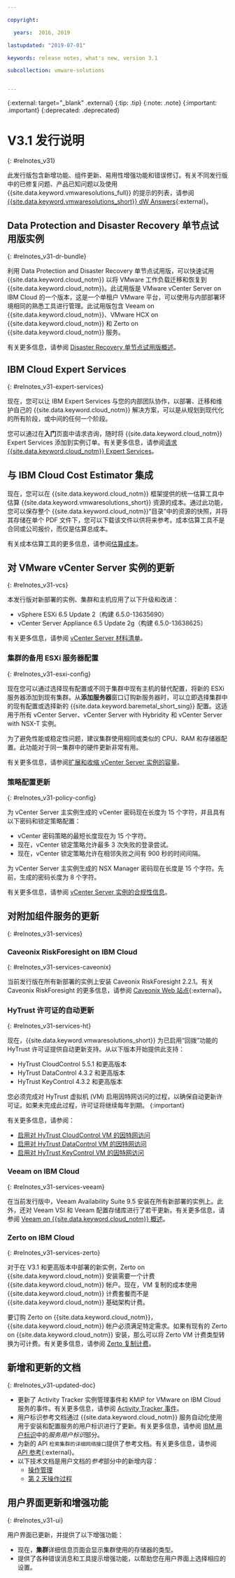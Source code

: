 ```yaml
---

copyright:

  years:  2016, 2019

lastupdated: "2019-07-01"

keywords: release notes, what's new, version 3.1

subcollection: vmware-solutions


---
```


{:external: target="_blank" .external}
{:tip: .tip}
{:note: .note}
{:important: .important}
{:deprecated: .deprecated}

# V3.1 发行说明
{: #relnotes_v31}

此发行版包含新增功能、组件更新、易用性增强功能和错误修订。有关不同发行版中的已修复问题、产品已知问题以及使用 {{site.data.keyword.vmwaresolutions_full}} 的提示的列表，请参阅 [{{site.data.keyword.vmwaresolutions_short}} dW Answers](https://developer.ibm.com/answers/topics/cloudvmw/){:external}。

## Data Protection and Disaster Recovery 单节点试用版实例
{: #relnotes_v31-dr-bundle}

利用 Data Protection and Disaster Recovery 单节点试用版，可以快速试用 {{site.data.keyword.cloud_notm}} 以将 VMware 工作负载迁移和恢复到 {{site.data.keyword.cloud_notm}}。此试用版是 VMware vCenter Server on IBM Cloud 的一个版本，这是一个单租户 VMware 平台，可以使用与内部部署环境相同的熟悉工具进行管理。此试用版包含 Veeam on {{site.data.keyword.cloud_notm}}、VMware HCX on {{site.data.keyword.cloud_notm}} 和 Zerto on {{site.data.keyword.cloud_notm}} 服务。

有关更多信息，请参阅 [Disaster Recovery 单节点试用版概述](/docs/services/vmwaresolutions?topic=vmware-solutions-dr_backup_bundle_overview)。

## IBM Cloud Expert Services
{: #relnotes_v31-expert-services}

现在，您可以让 IBM Expert Services 与您的内部团队协作，以部署、迁移和维护自己的 {{site.data.keyword.cloud_notm}} 解决方案，可以是从规划到现代化的所有阶段，或中间的任何一个阶段。

您可以通过在**入门**页面中请求咨询，随时将 {{site.data.keyword.cloud_notm}} Expert Services 添加到实例订单。有关更多信息，请参阅[请求 {{site.data.keyword.cloud_notm}} Expert Services](/docs/services/vmwaresolutions/services?topic=vmware-solutions-managing_ices)。

## 与 IBM Cloud Cost Estimator 集成

现在，您可以在 {{site.data.keyword.cloud_notm}} 框架提供的统一估算工具中估算 {{site.data.keyword.vmwaresolutions_short}} 资源的成本。通过此功能，您可以保存整个 {{site.data.keyword.cloud_notm}}“目录”中的资源的快照，并将其存储在单个 PDF 文件下，您可以下载该文件以供将来参考。成本估算工具不是合同或公司报价，而仅是估算总成本。

有关成本估算工具的更多信息，请参阅[估算成本](/docs/billing-usage?topic=billing-usage-cost)。

## 对 VMware vCenter Server 实例的更新
{: #relnotes_v31-vcs}

本发行版对新部署的实例、集群和主机应用了以下升级和改进：

* vSphere ESXi 6.5 Update 2（构建 6.5.0-13635690）
* vCenter Server Appliance 6.5 Update 2g（构建 6.5.0-13638625）

有关更多信息，请参阅 [vCenter Server 材料清单](/docs/services/vmwaresolutions/vcenter?topic=vmware-solutions-vc_bom)。

### 集群的备用 ESXi 服务器配置
{: #relnotes_v31-esxi-config}

现在您可以通过选择现有配置或不同于集群中现有主机的替代配置，将新的 ESXi 服务器添加到现有集群。从**添加服务器**窗口订购新服务器时，可以立即选择集群中的现有配置或选择新的	{{site.data.keyword.baremetal_short_sing}} 配置。这适用于所有 vCenter Server、vCenter Server with Hybridity 和 vCenter Server with NSX-T 实例。

为了避免性能或稳定性问题，建议集群使用相同或类似的 CPU、RAM 和存储器配置。此功能对于同一集群中的硬件更新非常有用。

有关更多信息，请参阅[扩展和收缩 vCenter Server 实例的容量](/docs/services/vmwaresolutions?topic=vmware-solutions-vc_addingremovingservers)。

### 策略配置更新
{: #relnotes_v31-policy-config}

为 vCenter Server 主实例生成的 vCenter 密码现在长度为 15 个字符，并且具有以下密码和锁定策略配置：

* vCenter 密码策略的最短长度现在为 15 个字符。
* 现在，vCenter 锁定策略允许最多 3 次失败的登录尝试。
* 现在，vCenter 锁定策略允许在相邻失败之间有 900 秒的时间间隔。

为 vCenter Server 主实例生成的 NSX Manager 密码现在长度是 15 个字符。先前，生成的密码长度为 8 个字符。

 有关更多信息，请参阅 [vCenter Server 实例的合规性信息](/docs/services/vmwaresolutions?topic=vmware-solutions-vc_compl_info#vc_compl_info-default-policy-config)。

## 对附加组件服务的更新
{: #relnotes_v31-services}

### Caveonix RiskForesight on IBM Cloud
{: #relnotes_v31-services-caveonix}

当前发行版在所有新部署的实例上安装 Caveonix RiskForesight 2.2.1。有关 Caveonix RiskForesight 的更多信息，请参阅 [Caveonix Web 站点](https://www.caveonix.com/){:external}。

### HyTrust 许可证的自动更新
{: #relnotes_v31-services-ht}

现在，{{site.data.keyword.vmwaresolutions_short}} 为已启用“回拨”功能的 HyTrust 许可证提供自动更新支持。从以下版本开始提供此支持：

* HyTrust CloudControl 5.5.1 和更高版本
* HyTrust DataControl 4.3.2 和更高版本
* HyTrust KeyControl 4.3.2 和更高版本

您必须完成对 HyTrust 虚拟机 (VM) 启用因特网访问的过程，以确保自动更新许可证。如果未完成此过程，许可证将继续每年到期。
{:important}

有关更多信息，请参阅：

* [启用对 HyTrust CloudControl VM 的因特网访问](/docs/services/vmwaresolutions/services?topic=vmware-solutions-managinghtcc#managinghtcc-internet-access)
* [启用对 HyTrust DataControl VM 的因特网访问](/docs/services/vmwaresolutions/services?topic=vmware-solutions-managinghtdc#managinghtdc-internet-access)
* [启用对 HyTrust KeyControl VM 的因特网访问](/docs/services/vmwaresolutions/services?topic=vmware-solutions-managinghtkc#managinghtkc-internet-access)

### Veeam on IBM Cloud
{: #relnotes_v31-services-veeam}

在当前发行版中，Veeam Availability Suite 9.5 安装在所有新部署的实例上。此外，还对 Veeam VSI 和 Veeam 配置存储库进行了若干更新。有关更多信息，请参阅 [Veeam on {{site.data.keyword.cloud_notm}} 概述](/docs/services/vmwaresolutions?topic=vmware-solutions-veeam_considerations)。

### Zerto on IBM Cloud
{: #relnotes_v31-services-zerto}

对于在 V3.1 和更高版本中部署的新实例，Zerto on {{site.data.keyword.cloud_notm}} 安装需要一个计费 {{site.data.keyword.cloud_notm}} 帐户。现在，VM 复制的成本使用 {{site.data.keyword.cloud_notm}} 计费套餐而不是 {{site.data.keyword.cloud_notm}} 基础架构计费。

要订购 Zerto on {{site.data.keyword.cloud_notm}}，{{site.data.keyword.cloud_notm}} 帐户必须满足特定需求。如果有现有的 Zerto on {{site.data.keyword.cloud_notm}} 安装，那么可以将 Zerto VM 计费类型转换为可计费。有关更多信息，请参阅 [Zerto 复制计费](/docs/services/vmwaresolutions?topic=vmware-solutions-zerto_ordering#zerto_ordering-billing)。

## 新增和更新的文档
{: #relnotes_v31-updated-doc}

* 更新了 Activity Tracker 实例管理事件和 KMIP for VMware on IBM Cloud 服务的事件。有关更多信息，请参阅 [Activity Tracker 事件](/docs/services/vmwaresolutions?topic=vmware-solutions-at-events)。
* 用户标识参考文档通过 {{site.data.keyword.cloud_notm}} 服务自动化使用用于安装和配置服务的用户标识进行了更新。有关更多信息，请参阅 [IBM 用户标识](/docs/services/vmwaresolutions?topic=vmware-solutions-audit_user_ids)中的*服务用户标识*部分。
* 为新的 API ``检索集群的详细网络接口``提供了参考文档。有关更多信息，请参阅 [API 参考](https://cloud.ibm.com/apidocs/vmware-solutions){:external}。
* 以下技术文档是用户文档的*参考*部分中的新增内容：
  * [操作管理](/docs/services/vmwaresolutions?topic=vmware-solutions-opsmgmt-intro)
  * [第 2 天操作过程](/docs/services/vmwaresolutions?topic=vmware-solutions-opsprocs-intro)

## 用户界面更新和增强功能
{: #relnotes_v31-ui}

用户界面已更新，并提供了以下增强功能：
* 现在，**集群**详细信息页面会显示集群使用的存储器的类型。
* 提供了各种错误消息和工具提示增强功能，以帮助您在用户界面上选择相应的设置。
